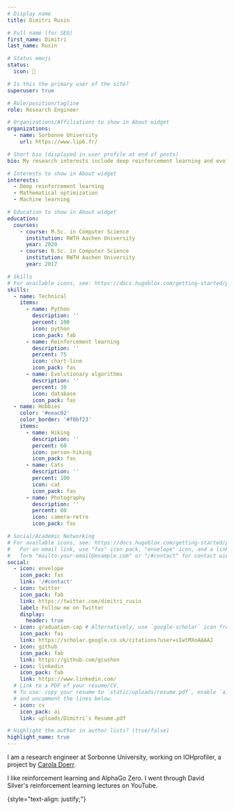 ```yaml
---
# Display name
title: Dimitri Rusin

# Full name (for SEO)
first_name: Dimitri
last_name: Rusin

# Status emoji
status:
  icon: 🚀

# Is this the primary user of the site?
superuser: true

# Role/position/tagline
role: Research Engineer

# Organizations/Affiliations to show in About widget
organizations:
  - name: Sorbonne University
    url: https://www.lip6.fr/

# Short bio (displayed in user profile at end of posts)
bio: My research interests include deep reinforcement learning and evolutionary computation and their commercial applications.

# Interests to show in About widget
interests:
  - Deep reinforcement learning
  - Mathematical optimization
  - Machine learning

# Education to show in About widget
education:
  courses:
    - course: M.Sc. in Computer Science
      institution: RWTH Aachen University
      year: 2020
    - course: B.Sc. in Computer Science
      institution: RWTH Aachen University
      year: 2017

# Skills
# For available icons, see: https://docs.hugoblox.com/getting-started/page-builder/#icons
skills:
  - name: Technical
    items:
      - name: Python
        description: ''
        percent: 100
        icon: python
        icon_pack: fab
      - name: Reinforcement learning
        description: ''
        percent: 75
        icon: chart-line
        icon_pack: fas
      - name: Evolutionary algorithms
        description: ''
        percent: 30
        icon: database
        icon_pack: fas
  - name: Hobbies
    color: '#eeac02'
    color_border: '#f0bf23'
    items:
      - name: Hiking
        description: ''
        percent: 60
        icon: person-hiking
        icon_pack: fas
      - name: Cats
        description: ''
        percent: 100
        icon: cat
        icon_pack: fas
      - name: Photography
        description: ''
        percent: 80
        icon: camera-retro
        icon_pack: fas

# Social/Academic Networking
# For available icons, see: https://docs.hugoblox.com/getting-started/page-builder/#icons
#   For an email link, use "fas" icon pack, "envelope" icon, and a link in the
#   form "mailto:your-email@example.com" or "/#contact" for contact widget.
social:
  - icon: envelope
    icon_pack: fas
    link: '/#contact'
  - icon: twitter
    icon_pack: fab
    link: https://twitter.com/dimitri_rusin
    label: Follow me on Twitter
    display:
      header: true
  - icon: graduation-cap # Alternatively, use `google-scholar` icon from `ai` icon pack
    icon_pack: fas
    link: https://scholar.google.co.uk/citations?user=sIwtMXoAAAAJ
  - icon: github
    icon_pack: fab
    link: https://github.com/gcushen
  - icon: linkedin
    icon_pack: fab
    link: https://www.linkedin.com/
  # Link to a PDF of your resume/CV.
  # To use: copy your resume to `static/uploads/resume.pdf`, enable `ai` icons in `params.yaml`,
  # and uncomment the lines below.
  - icon: cv
    icon_pack: ai
    link: uploads/Dimitri's Resume.pdf

# Highlight the author in author lists? (true/false)
highlight_name: true
---
```


I am a research engineer at Sorbonne University, working on IOHprofiler, a project by [Carola Doerr](http://www-desir.lip6.fr/~doerr/).

I like reinforcement learning and AlphaGo Zero. I went through David Silver's reinforcement learning lectures on YouTube.


{style="text-align: justify;"}
